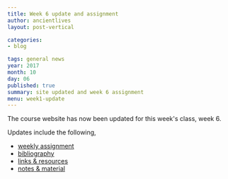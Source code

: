 ```yaml
---
title: Week 6 update and assignment
author: ancientlives
layout: post-vertical

categories:
- blog

tags: general news
year: 2017
month: 10
day: 06
published: true
summary: site updated and week 6 assignment
menu: week1-update
---
```


The course website has now been updated for this week's class, week 6.

Updates include the following,

* [weekly assignment](/weekly_assignment)
* [bibliography](/bibliography)
* [links & resources](/links)
* [notes & material](/notes)
